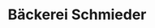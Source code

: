 ---
title: "Bäckerei Schmieder"
url: /seiffen-erzgeb/baeckerei-schmieder-hauptstrasse/
shop: Bäckerei
---